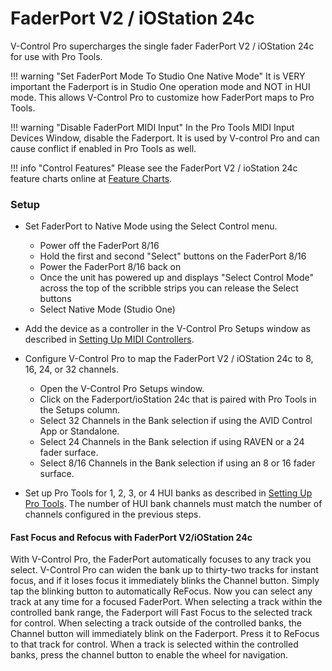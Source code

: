# FaderPort V2 / iOStation 24c

V-Control Pro supercharges the single fader FaderPort V2 / iOStation 24c for use with Pro Tools.

!!! warning "Set FaderPort Mode To Studio One Native Mode"
    It is VERY important the Faderport is in Studio One operation mode and NOT in HUI mode. This allows V-Control Pro to customize how FaderPort maps to Pro Tools. 

!!! warning "Disable FaderPort MIDI Input"
    In the Pro Tools MIDI Input Devices Window, disable the Faderport. It is used by V-control Pro and can cause conflict if enabled in Pro Tools as well.

!!! info "Control Features"
    Please see the FaderPort V2 / ioStation 24c feature charts online at [Feature Charts](./feature-charts.md/#faderport-v2--iostation24c).

### Setup

* Set FaderPort to Native Mode using the Select Control menu.
    * Power off the FaderPort 8/16
    * Hold the first and second "Select" buttons on the FaderPort 8/16
    * Power the FaderPort 8/16 back on
    * Once the unit has powered up and displays "Select Control Mode" across the top of the scribble strips you can release the Select buttons
    * Select Native Mode (Studio One)

* Add the device as a controller in the V-Control Pro Setups window as described in [Setting Up MIDI Controllers](./midi-controllers.md).

* Configure V-Control Pro to map the FaderPort V2 / iOStation 24c to 8, 16, 24, or 32 channels.
    * Open the V-Control Pro Setups window.
    * Click on the Faderport/ioStation 24c that is paired with Pro Tools in the Setups column.
    * Select 32 Channels in the Bank selection if using the AVID Control App or Standalone.
    * Select 24 Channels in the Bank selection if using RAVEN or a 24 fader surface.
    * Select 8/16 Channels in the Bank selection if using an 8 or 16 fader surface.

* Set up Pro Tools for 1, 2, 3, or 4 HUI banks as described in [Setting Up Pro Tools](./pro-tools.md). The number of HUI bank channels must match the number of channels configured in the previous steps.

#### Fast Focus and Refocus with FaderPort V2/iOStation 24c

With V-Control Pro, the FaderPort automatically focuses to any track you select. V-Control Pro can widen the bank up to thirty-two tracks for instant focus, and if it loses focus it immediately blinks the Channel button. Simply tap the blinking button to automatically ReFocus. Now you can select any track at any time for a focused FaderPort.
When selecting a track within the controlled bank range, the Faderport will Fast Focus to the selected track for control.
When selecting a track outside of the controlled banks, the Channel button will immediately blink on the Faderport. Press it to ReFocus to that track for control.
When a track is selected within the controlled banks, press the channel button to enable the wheel for navigation.



